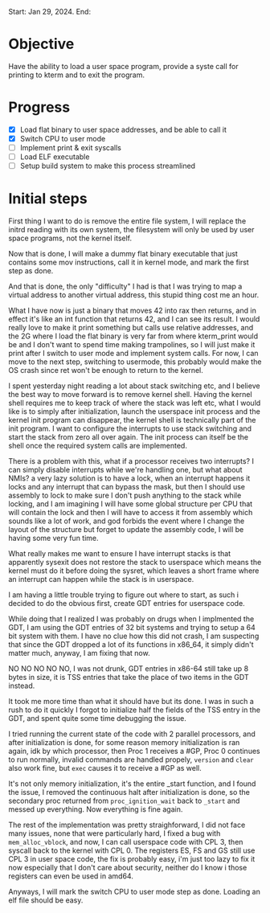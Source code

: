 Start: Jan 29, 2024.
End:
# Objective
Have the ability to load a user space program, provide a syste call for printing to kterm
and to exit the program.

# Progress
- [X] Load flat binary to user space addresses, and be able to call it
- [X] Switch CPU to user mode
- [ ] Implement print & exit syscalls
- [ ] Load ELF executable
- [ ] Setup build system to make this process streamlined

# Initial steps
First thing I want to do is remove the entire file system, I will replace the initrd
reading with its own system, the filesystem will only be used by user space programs, not
the kernel itself.

Now that is done, I will make a dummy flat binary executable that just contains some mov
instructions, call it in kernel mode, and mark the first step as done.

And that is done, the only "difficulty" I had is that I was trying to map a virtual address
to another virtual address, this stupid thing cost me an hour.

What I have now is just a binary that moves 42 into rax then returns, and in effect it's like
an int function that returns 42, and I can see its result. I would really love to make it print something
but calls use relative addresses, and the 2G where I load the flat binary is very far from where kterm_print would be
and I don't want to spend time making trampolines, so I will just make it print after I switch to user mode
and implement system calls.
For now, I can move to the next step, switching to usermode, this probably would make the OS crash since ret won't be enough
to return to the kernel.

I spent yesterday night reading a lot about stack switching etc, and I believe the best way to move forward is to remove
kernel shell. Having the kernel shell requires me to keep track of where the stack was left etc, what I would like is to
simply after initialization, launch the userspace init process and the kernel init program can disappear, the kernel shell
is technically part of the init program. I want to configure the interrupts to use stack switching and start the stack from zero
all over again. The init process can itself be the shell once the required system calls are implemented.

There is a problem with this, what if a processor receives two interrupts? I can simply disable interrupts while we're
handling one, but what about NMIs? a very lazy solution is to have a lock, when an interrupt happens it locks and any
interrupt that can bypass the mask, but then I should use assembly to lock to make sure I don't push anything to the stack
while locking, and I am imagining I will have some global structure per CPU that will contain the lock and then I will have to
access it from assembly which sounds like a lot of work, and god forbids the event where I change the layout of the structure but
forget to update the assembly code, I will be having some very fun time.

What really makes me want to ensure I have interrupt stacks is that apparently sysexit does not restore the stack to userspace
which means the kernel must do it before doing the sysret, which leaves a short frame where an interrupt can happen while the
stack is in userspace.

I am having a little trouble trying to figure out where to start, as such i decided to do the obvious first, create GDT entries
for userspace code.

While doing that I realized I was probably on drugs when I implmented the GDT, I am using the GDT entries of 32 bit systems and
trying to setup a 64 bit system with them. I have no clue how this did not crash, I am suspecting that since the GDT dropped a lot
of its functions in x86_64, it simply didn't matter much, anyway, I am fixing that now.

NO NO NO NO NO, I was not drunk, GDT entries in x86-64 still take up 8 bytes in size, it is TSS entries that take the place of two
items in the GDT instead.

It took me more time than what it should have but its done. I was in such a rush to do it quickly I forgot to initialize half the
fields of the TSS entry in the GDT, and spent quite some time debugging the issue.

I tried running the current state of the code with 2 parallel processors, and after initialization is done, for some reason memory
initialization is ran again, idk by which processor, then Proc 1 receives a #GP, Proc 0 continues to run normally, invalid commands
are handled propely, `version` and `clear` also work fine, but `exec` causes it to receive a #GP as well.

It's not only memory initialization, it's the entire _start function, and I found the issue, I removed the continuous halt after
initialization is done, so the secondary proc returned from `proc_ignition_wait` back to `_start` and messed up everything. Now
everything is fine again.

The rest of the implementation was pretty straighforward, I did not face many issues, none that were particularly hard, I fixed a bug with
`mem_alloc_vblock`, and now, I can call userspace code with CPL 3, then syscall back to the kernel with CPL 0. The registers ES, FS and GS still use
CPL 3 in user space code, the fix is probably easy, i'm just too lazy to fix it now especially that I don't care about security, neither do I know i
those registers can even be used in amd64.

Anyways, I will mark the switch CPU to user mode step as done. Loading an elf file should be easy.